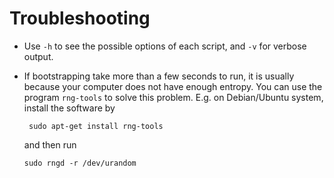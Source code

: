 # Troubleshooting

* Use `-h` to see the possible options of each script, and `-v` for
  verbose output.

* If bootstrapping take more than a few seconds to run, it is usually
  because your computer does not have enough entropy. You can use the
  program `rng-tools` to solve this problem. E.g. on Debian/Ubuntu
  system, install the software by

	   sudo apt-get install rng-tools

  and then run

 	  sudo rngd -r /dev/urandom


